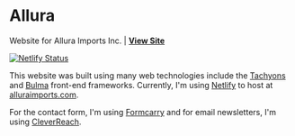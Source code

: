 # Allura
Website for Allura Imports Inc. | **[View Site](https://www.alluraimports.com/)**

[![Netlify Status](https://api.netlify.com/api/v1/badges/cd6a018b-60c0-4daa-82f5-fb8f8ee7c17d/deploy-status)](https://app.netlify.com/sites/allura/deploys)


This website was built using many web technologies include the [Tachyons](http://tachyons.io/) and [Bulma](https://bulma.io/) front-end frameworks. Currently, I'm using [Netlify](https://netlify.com) to host at [alluraimports.com](https://www.alluraimports.com/).

For the contact form, I'm using [Formcarry](https://formcarry.com/) and for email newsletters, I'm using [CleverReach](https://www.cleverreach.com/en/).

